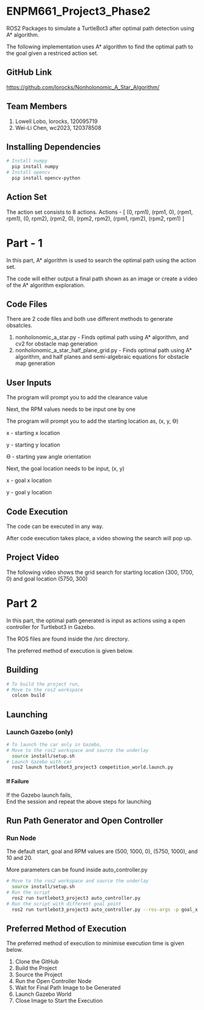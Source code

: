# ENPM661_Project3_Phase2
ROS2 Packages to simulate a TurtleBot3 after optimal path detection using A* algorithm.

The following implementation uses A* algorithm to find the optimal path to the goal given a restriced action set.

## GitHub Link
https://github.com/lorocks/Nonholonomic_A_Star_Algorithm/

## Team Members
1.  Lowell Lobo, lorocks, 120095719
2.  Wei-Li Chen, wc2023, 120378508


## Installing Dependencies
```bash
# Install numpy
  pip install numpy
# Install opencv
  pip install opencv-python
```

## Action Set
The action set consists to 8 actions.
Actions - [
    (0, rpm1),
    (rpm1, 0),
    (rpm1, rpm1),
    (0, rpm2),
    (rpm2, 0),
    (rpm2, rpm2),
    (rpm1, rpm2),
    (rpm2, rpm1)
]


# Part - 1
In this part, A* algorithm is used to search the optimal path using the action set.

The code will either output a final path shown as an image or create a video of the A* algorithm exploration.

## Code Files
There are 2 code files and both use different methods to generate obsatcles.

1. nonholonomic_a_star.py - Finds optimal path using A* algorithm, and cv2 for obstacle map generation
2. nonholonomic_a_star_half_plane_grid.py - Finds optimal path using A* algorithm, and half planes and semi-algebraic equations for obstacle map generation

## User Inputs
The program will prompt you to add the clearance value

Next, the RPM values needs to be input one by one

The program will prompt you to add the starting location as, (x, y, ϴ)

x - starting x location

y - starting y location

ϴ - starting yaw angle orientation 


Next, the goal location needs to be input, (x, y)

x - goal x location

y - goal y location


## Code Execution
The code can be executed in any way.

After code execution takes place, a video showing the search will pop up.

## Project Video
The following video shows the grid search for starting location (300, 1700, 0) and goal location (5750, 300)




# Part 2
In this part, the optimal path generated is input as actions using a open controller for Turtlebot3 in Gazebo.

The ROS files are found inside the /src directory.

The preferred method of execution is given below.

## Building
```bash
# To build the project run,
# Move to the ros2 workspace
  colcon build
```

## Launching
### Launch Gazebo (only)
```bash
# To launch the car only in Gazebo,
# Move to the ros2 workspace and source the underlay
  source install/setup.sh
# Launch Gazebo with car
  ros2 launch turtlebot3_project3 competition_world.launch.py
```
#### If Failure
If the Gazebo launch fails,
<br>
End the session and repeat the above steps for launching

## Run Path Generator and Open Controller
### Run Node
The default start, goal and RPM values are (500, 1000, 0), (5750, 1000), and 10 and 20.

More parameters can be found inside auto_controller.py

```bash
# Move to the ros2 workspace and source the underlay
  source install/setup.sh
# Run the script
  ros2 run turtlebot3_project3 auto_controller.py
# Run the script with different goal point
  ros2 run turtlebot3_project3 auto_controller.py --ros-args -p goal_x:=< Enter goal x > -p goal_y:=< Enter goal y >
```

## Preferred Method of Execution
The preferred method of execution to minimise execution time is given below.

1. Clone the GitHub
2. Build the Project
3. Source the Project
4. Run the Open Controller Node
5. Wait for Final Path Image to be Generated
6. Launch Gazebo World
7. Close Image to Start the Execution